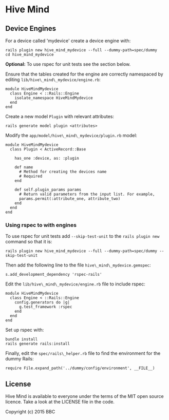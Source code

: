 # Hive Mind

## Device Engines

For a device called 'mydevice' create a device engine with:

```
rails plugin new hive_mind_mydevice --full --dummy-path=spec/dummy
cd hive_mind_mydevice
```

**Optional:** To use rspec for unit tests see the section below.

Ensure that the tables created for the engine are correctly namespaced by
editing `lib/hive\_mind\_mydevice/engine.rb`:

```
module HiveMindMydevice
  class Engine < ::Rails::Engine
    isolate_namespace HiveMindMydevice
  end
end
```

Create a new model `Plugin` with relevant attributes:

```
rails generate model plugin <attributes>
```

Modify the `app/model/hive\_mind\_mydevice/plugin.rb` model:

```
module HiveMindMydevice
  class Plugin < ActiveRecord::Base

    has_one :device, as: :plugin

    def name
      # Method for creating the devices name
      # Required
    end

    def self.plugin_params params
      # Return valid parameters from the input list. For example,
      params.permit(:attribute_one, attribute_two)
    end
  end
end
```

### Using rspec to with engines

To use rspec for unit tests add `--skip-test-unit` to the
`rails plugin new` command so that it is:

```
rails plugin new hive_mind_mydevice --full --dummy-path=spec/dummy --skip-test-unit
```

Then add the following line to the file `hive\_mind\_mydevice.gemspec`:

```
s.add_development_dependency 'rspec-rails'
```

Edit the `lib/hive\_mind\_mydevice/engine.rb` file to include rspec:

```
module HiveMindMydevice
  class Engine < ::Rails::Engine
    config.generators do |g|
      g.test_framework :rspec
    end
  end
end
```

Set up rspec with:

```
bundle install
rails generate rails:install
```

Finally, edit the `spec/rails\_helper.rb` file to find the environment for the
dummy Rails:

```
require File.expand_path('../dummy/config/environment', __FILE__)
```

## License

Hive Mind is available to everyone under the terms of the MIT open source licence.
Take a look at the LICENSE file in the code.

Copyright (c) 2015 BBC
